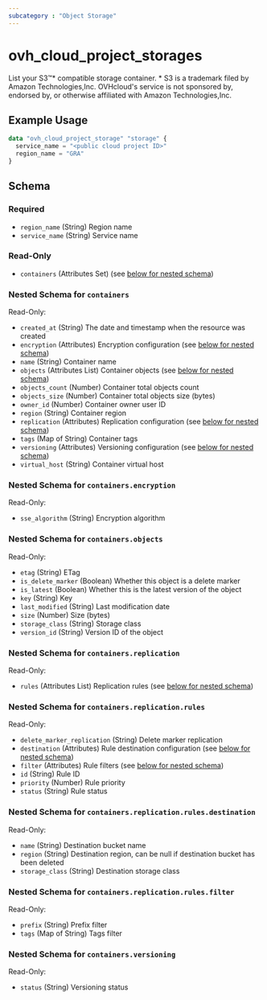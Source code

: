 ```yaml
---
subcategory : "Object Storage"
---
```


# ovh_cloud_project_storages

List your S3™* compatible storage container. \* S3 is a trademark filed by Amazon Technologies,Inc. OVHcloud's service is not sponsored by, endorsed by, or otherwise affiliated with Amazon Technologies,Inc.

## Example Usage

```terraform
data "ovh_cloud_project_storage" "storage" {
  service_name = "<public cloud project ID>"
  region_name = "GRA"
}
```

## Schema

### Required

- `region_name` (String) Region name
- `service_name` (String) Service name

### Read-Only

- `containers` (Attributes Set) (see [below for nested schema](#nestedatt--containers))

<a id="nestedatt--containers"></a>

### Nested Schema for `containers`

Read-Only:

- `created_at` (String) The date and timestamp when the resource was created
- `encryption` (Attributes) Encryption configuration (see [below for nested schema](#nestedatt--containers--encryption))
- `name` (String) Container name
- `objects` (Attributes List) Container objects (see [below for nested schema](#nestedatt--containers--objects))
- `objects_count` (Number) Container total objects count
- `objects_size` (Number) Container total objects size (bytes)
- `owner_id` (Number) Container owner user ID
- `region` (String) Container region
- `replication` (Attributes) Replication configuration (see [below for nested schema](#nestedatt--containers--replication))
- `tags` (Map of String) Container tags
- `versioning` (Attributes) Versioning configuration (see [below for nested schema](#nestedatt--containers--versioning))
- `virtual_host` (String) Container virtual host

<a id="nestedatt--containers--encryption"></a>

### Nested Schema for `containers.encryption`

Read-Only:

- `sse_algorithm` (String) Encryption algorithm

<a id="nestedatt--containers--objects"></a>

### Nested Schema for `containers.objects`

Read-Only:

- `etag` (String) ETag
- `is_delete_marker` (Boolean) Whether this object is a delete marker
- `is_latest` (Boolean) Whether this is the latest version of the object
- `key` (String) Key
- `last_modified` (String) Last modification date
- `size` (Number) Size (bytes)
- `storage_class` (String) Storage class
- `version_id` (String) Version ID of the object

<a id="nestedatt--containers--replication"></a>

### Nested Schema for `containers.replication`

Read-Only:

- `rules` (Attributes List) Replication rules (see [below for nested schema](#nestedatt--containers--replication--rules))

<a id="nestedatt--containers--replication--rules"></a>

### Nested Schema for `containers.replication.rules`

Read-Only:

- `delete_marker_replication` (String) Delete marker replication
- `destination` (Attributes) Rule destination configuration (see [below for nested schema](#nestedatt--containers--replication--rules--destination))
- `filter` (Attributes) Rule filters (see [below for nested schema](#nestedatt--containers--replication--rules--filter))
- `id` (String) Rule ID
- `priority` (Number) Rule priority
- `status` (String) Rule status

<a id="nestedatt--containers--replication--rules--destination"></a>

### Nested Schema for `containers.replication.rules.destination`

Read-Only:

- `name` (String) Destination bucket name
- `region` (String) Destination region, can be null if destination bucket has been deleted
- `storage_class` (String) Destination storage class

<a id="nestedatt--containers--replication--rules--filter"></a>

### Nested Schema for `containers.replication.rules.filter`

Read-Only:

- `prefix` (String) Prefix filter
- `tags` (Map of String) Tags filter

<a id="nestedatt--containers--versioning"></a>

### Nested Schema for `containers.versioning`

Read-Only:

- `status` (String) Versioning status
